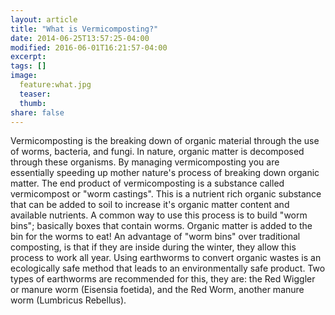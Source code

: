 ```yaml
---
layout: article
title: "What is Vermicomposting?"
date: 2014-06-25T13:57:25-04:00
modified: 2016-06-01T16:21:57-04:00
excerpt:
tags: []
image:
  feature:what.jpg
  teaser:
  thumb:
share: false
---
```


Vermicomposting is the breaking down of organic material through the use of worms, bacteria, and fungi.  In nature, organic matter is decomposed through these organisms.  By managing vermicomposting you are essentially speeding up mother nature's process of breaking down organic matter.  The end product of vermicomposting is a substance called vermicompost or "worm castings".  This is a nutrient rich organic substance that can be added to soil to increase it's organic matter content and available nutrients.  A common way to use this process is to build "worm bins"; basically boxes that contain worms.  Organic matter is added to the bin for the worms to eat!  An advantage of "worm bins" over traditional composting, is that if they are inside during the winter, they allow this process to work all year.
Using earthworms to convert organic wastes is an ecologically safe method that leads to an environmentally safe product.  Two types of earthworms are recommended for this, they are: the Red Wiggler or manure worm (Eisensia foetida), and the Red Worm, another manure worm (Lumbricus Rebellus). 
  


